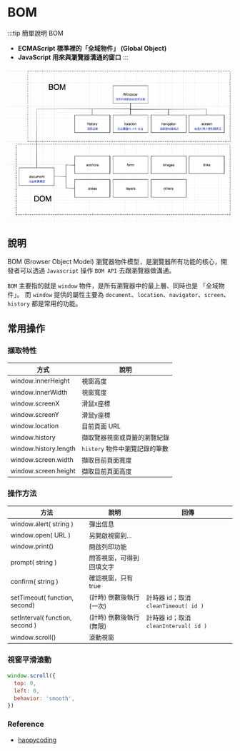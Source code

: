 # BOM


:::tip 簡單說明 BOM
- **ECMAScript 標準裡的「全域物件」 (Global Object)**
- **JavaScript 用來與瀏覽器溝通的窗口**
:::

![BOM](./img/BOM.png)
## 說明
BOM (Browser Object Model) 瀏覽器物件模型，是瀏覽器所有功能的核心，開發者可以透過 `Javascript` 操作 `BOM API` 去跟瀏覽器做溝通。

`BOM` 主要指的就是 `window` 物件，是所有瀏覽器中的最上層、同時也是 「全域物件」。
而 `window` 提供的屬性主要為 `document`、`location`、`navigator`、`screen`、`history` 都是常用的功能。

## 常用操作

### 擷取特性
|方式|說明|
|-|-|
|window.innerHeight|視窗高度|
|window.innerWidth|視窗寬度|
|window.screenX	|滑鼠x座標|
|window.screenY	|滑鼠y座標|
|window.location | 目前頁面 URL|
|window.history	| 擷取覽器視窗或頁籤的瀏覽紀錄|
|window.history.length |	`history` 物件中瀏覽記錄的筆數|
|window.screen.width | 擷取目前頁面寬度|
|window.screen.height | 擷取目前頁面高度|

### 操作方法
|方法|說明|回傳|
|-|-|-|
|window.alert( string ) |	彈出信息	| |
|window.open( URL ) |	另開啟視窗到...	| |
|window.print()	| 開啟列印功能	| |
|prompt( string )	 | 問答視窗，可得到回填文字	| |
|confirm( string )	| 確認視窗，只有 true || false	| |
|setTimeout( function, second) |	(計時) 倒數後執行 (一次) |	計時器 id；取消 `cleanTimeout( id )`|
|setInterval( function, second ) |	(計時) 倒數後執行 (無限)	| 計時器 id；取消 `cleanInterval( id )` |
|window.scroll()		| 滾動視窗 |  |


### 視窗平滑滾動

```javascript
window.scroll({
  top: 0,
  left: 0,
  behavior: 'smooth',
})
```

### Reference
- [happycoding](https://www.happycoding.today/posts/43)